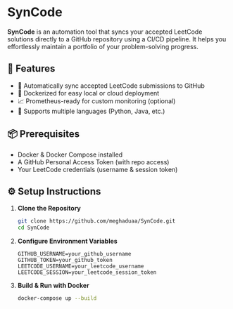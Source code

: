 # SynCode

**SynCode** is an automation tool that syncs your accepted LeetCode solutions directly to a GitHub repository using a CI/CD pipeline. It helps you effortlessly maintain a portfolio of your problem-solving progress.

## 🚀 Features

- 🔁 Automatically sync accepted LeetCode submissions to GitHub  
- 🐳 Dockerized for easy local or cloud deployment  
- 📈 Prometheus-ready for custom monitoring (optional)  
- 💬 Supports multiple languages (Python, Java, etc.)

## 📦 Prerequisites

- Docker & Docker Compose installed  
- A GitHub Personal Access Token (with repo access)  
- Your LeetCode credentials (username & session token)

## ⚙️ Setup Instructions

1. **Clone the Repository**

   ```bash
   git clone https://github.com/meghaduaa/SynCode.git
   cd SynCode

2. **Configure Environment Variables**
   ```
   GITHUB_USERNAME=your_github_username
   GITHUB_TOKEN=your_github_token
   LEETCODE_USERNAME=your_leetcode_username
   LEETCODE_SESSION=your_leetcode_session_token
3. **Build & Run with Docker**
   ```bash
   docker-compose up --build


